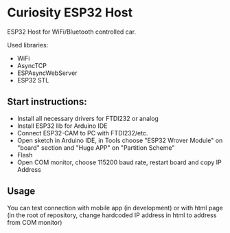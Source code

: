 # Curiosity ESP32 Host
ESP32 Host for WiFi/Bluetooth controlled car.

Used libraries:
- WiFi
- AsyncTCP
- ESPAsyncWebServer
- ESP32 STL

## Start instructions:
- Install all necessary drivers for FTDI232 or analog
- Install ESP32 lib for Arduino IDE
- Connect ESP32-CAM to PC with FTDI232/etc.
- Open sketch in Arduino IDE, in Tools choose "ESP32 Wrover Module" on "board" section and "Huge APP" on "Partition Scheme"
- Flash
- Open COM monitor, choose 115200 baud rate, restart board and copy IP Address

## Usage
You can test connection with mobile app (in development) or with html page (in the root of repository, change hardcoded IP address in html to address from COM monitor)